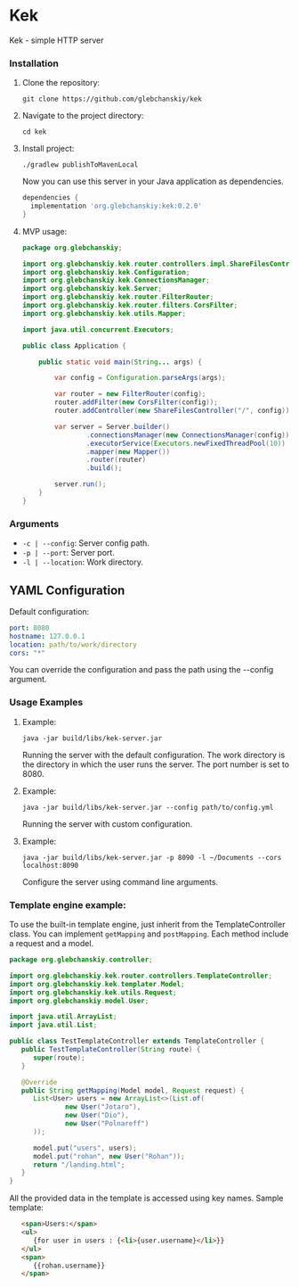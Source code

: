 # Kek
Kek - simple HTTP server

### Installation

1. Clone the repository:

    ```
    git clone https://github.com/glebchanskiy/kek
    ```

2. Navigate to the project directory:

    ```
    cd kek
    ```

3. Install project:

    ```
    ./gradlew publishToMavenLocal
    ```
   
   Now you can use this server in your Java application as dependencies.
   
   ```groovy
   dependencies {
     implementation 'org.glebchanskiy:kek:0.2.0'
   }
   ```

4. MVP usage:
   ```java
   package org.glebchanskiy;
   
   import org.glebchanskiy.kek.router.controllers.impl.ShareFilesController;
   import org.glebchanskiy.kek.Configuration;
   import org.glebchanskiy.kek.ConnectionsManager;
   import org.glebchanskiy.kek.Server;
   import org.glebchanskiy.kek.router.FilterRouter;
   import org.glebchanskiy.kek.router.filters.CorsFilter;
   import org.glebchanskiy.kek.utils.Mapper;
   
   import java.util.concurrent.Executors;
   
   public class Application {
   
       public static void main(String... args) {
   
           var config = Configuration.parseArgs(args);
   
           var router = new FilterRouter(config);
           router.addFilter(new CorsFilter(config));
           router.addController(new ShareFilesController("/", config));
   
           var server = Server.builder()
                   .connectionsManager(new ConnectionsManager(config))
                   .executorService(Executors.newFixedThreadPool(10))
                   .mapper(new Mapper())
                   .router(router)
                   .build();
   
           server.run();
       }
   }
   ```

### Arguments

- `-c | --config`: Server config path.
- `-p | --port`: Server port.
- `-l | --location`: Work directory.

## YAML Configuration 

Default configuration:

```yaml
port: 8080
hostname: 127.0.0.1
location: path/to/work/directory
cors: "*"
```

You can override the configuration and pass the path using the --config argument.

### Usage Examples

1. Example:

    ```
    java -jar build/libs/kek-server.jar
    ```

   Running the server with the default configuration. The work directory is the directory in which the user runs the server. The port number is set to 8080.

2. Example:

    ```
    java -jar build/libs/kek-server.jar --config path/to/config.yml
    ```

   Running the server with custom configuration.

3. Example:

    ```
    java -jar build/libs/kek-server.jar -p 8090 -l ~/Documents --cors localhost:8090
    ```

   Configure the server using command line arguments.

### Template engine example:

To use the built-in template engine, just inherit from the TemplateController class.
You can implement `getMapping` and `postMapping`. Each method include a request and a model.

```java
package org.glebchanskiy.controller;

import org.glebchanskiy.kek.router.controllers.TemplateController;
import org.glebchanskiy.kek.templater.Model;
import org.glebchanskiy.kek.utils.Request;
import org.glebchanskiy.model.User;

import java.util.ArrayList;
import java.util.List;

public class TestTemplateController extends TemplateController {
   public TestTemplateController(String route) {
      super(route);
   }

   @Override
   public String getMapping(Model model, Request request) {
      List<User> users = new ArrayList<>(List.of(
              new User("Jotaro"),
              new User("Dio"),
              new User("Polnareff")
      ));

      model.put("users", users);
      model.put("rohan", new User("Rohan"));
      return "/landing.html";
   }
}
```

All the provided data in the template is accessed using key names.
Sample template:
```html
   <span>Users:</span>
   <ul>
      {for user in users : {<li>{user.username}</li>}}
   </ul>
   <span>
      {{rohan.username}}
   </span>
```